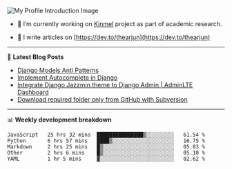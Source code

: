 ![My Profile Introduction Image](https://i.ibb.co/tLFZ15Q/gh.png)

- 🔭 I’m currently working on [Kinmel](https://github.com/thearjun/kinmel) project as part of academic research.

- 📝 I write articles on [https://dev.to/thearjun](https://dev.to/thearjun)

-------

📕 **Latest Blog Posts**
<!-- BLOG-POST-LIST:START -->
- [Django Models Anti Patterns](https://dev.to/thearjun/django-models-anti-patterns-1ma1)
- [Implement Autocomplete in Django](https://dev.to/thearjun/implement-autocomplete-in-django-3h20)
- [Integrate Django Jazzmin theme to Django Admin | AdminLTE Dashboard](https://dev.to/thearjun/integrate-django-jazzmin-theme-to-django-admin-adminlte-dashboard-5aao)
- [Download required folder only from GitHub with Subversion](https://dev.to/thearjun/download-required-folder-only-from-github-with-subversion-2gpc)
<!-- BLOG-POST-LIST:END -->

-------

📊 **Weekly development breakdown**
<!--START_SECTION:waka-->
```text
JavaScript   25 hrs 32 mins  ███████████████▒░░░░░░░░░   61.54 % 
Python       6 hrs 57 mins   ████▒░░░░░░░░░░░░░░░░░░░░   16.75 % 
Markdown     2 hrs 25 mins   █▒░░░░░░░░░░░░░░░░░░░░░░░   05.83 % 
Other        2 hrs 6 mins    █▒░░░░░░░░░░░░░░░░░░░░░░░   05.10 % 
YAML         1 hr 5 mins     ▓░░░░░░░░░░░░░░░░░░░░░░░░   02.62 % 
```
<!--END_SECTION:waka-->
<img src='https://profile-counter.glitch.me/thearjun/count.svg' width='0px'>
